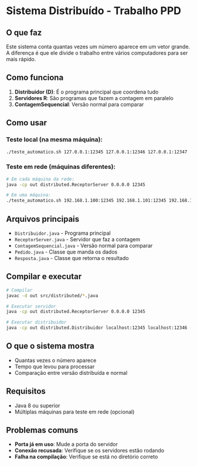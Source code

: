 # Sistema Distribuído - Trabalho PPD

## O que faz

Este sistema conta quantas vezes um número aparece em um vetor grande. A diferença é que ele divide o trabalho entre vários computadores para ser mais rápido.

## Como funciona

1. **Distribuidor (D)**: É o programa principal que coordena tudo
2. **Servidores R**: São programas que fazem a contagem em paralelo
3. **ContagemSequencial**: Versão normal para comparar

## Como usar

### Teste local (na mesma máquina):
```bash
./teste_automatico.sh 127.0.0.1:12345 127.0.0.1:12346 127.0.0.1:12347
```

### Teste em rede (máquinas diferentes):
```bash
# Em cada máquina da rede:
java -cp out distributed.ReceptorServer 0.0.0.0 12345

# Em uma máquina:
./teste_automatico.sh 192.168.1.100:12345 192.168.1.101:12345 192.168.1.102:12345
```

## Arquivos principais

- `Distribuidor.java` - Programa principal
- `ReceptorServer.java` - Servidor que faz a contagem
- `ContagemSequencial.java` - Versão normal para comparar
- `Pedido.java` - Classe que manda os dados
- `Resposta.java` - Classe que retorna o resultado

## Compilar e executar

```bash
# Compilar
javac -d out src/distributed/*.java

# Executar servidor
java -cp out distributed.ReceptorServer 0.0.0.0 12345

# Executar distribuidor
java -cp out distributed.Distribuidor localhost:12345 localhost:12346 --tam 1000000
```

## O que o sistema mostra

- Quantas vezes o número aparece
- Tempo que levou para processar
- Comparação entre versão distribuída e normal

## Requisitos

- Java 8 ou superior
- Múltiplas máquinas para teste em rede (opcional)

## Problemas comuns

- **Porta já em uso**: Mude a porta do servidor
- **Conexão recusada**: Verifique se os servidores estão rodando
- **Falha na compilação**: Verifique se está no diretório correto

